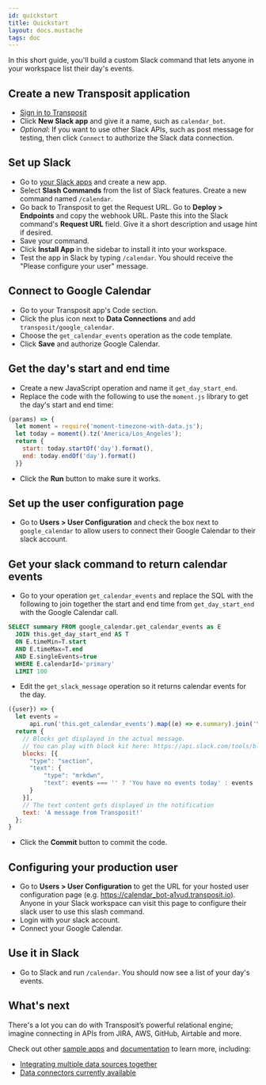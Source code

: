 ```yaml
---
id: quickstart
title: Quickstart
layout: docs.mustache
tags: doc
---
```


In this short guide, you'll build a custom Slack command that lets anyone in your workspace list their day's events.

## Create a new Transposit application
- [Sign in to Transposit](https://console.transposit.com/)
- Click **New Slack app** and give it a name, such as `calendar_bot`.
- *Optional*: If you want to use other Slack APIs, such as post message for testing, then click `Connect` to authorize the Slack data connection.

## Set up Slack
- Go to [your Slack apps](https://api.slack.com/apps) and create a new app.
- Select **Slash Commands** from the list of Slack features. Create a new command named `/calendar`.
- Go back to Transposit to get the Request URL. Go to **Deploy &gt; Endpoints** and copy the webhook URL. Paste this into the Slack command's **Request URL** field. Give it a short description and usage hint if desired.
- Save your command.
- Click **Install App** in the sidebar to install it into your workspace.
- Test the app in Slack by typing `/calendar`. You should receive the "Please configure your user" message.

## Connect to Google Calendar
- Go to your Transposit app's Code section.
- Click the plus icon next to **Data Connections** and add `transposit/google_calendar`.
- Choose the `get_calendar_events` operation as the code template.
- Click **Save** and authorize Google Calendar.

## Get the day's start and end time
- Create a new JavaScript operation and name it `get_day_start_end`.
- Replace the code with the following to use the `moment.js` library to get the day's start and end time:

```javascript
(params) => {
  let moment = require('moment-timezone-with-data.js');
  let today = moment().tz('America/Los_Angeles');
  return {
    start: today.startOf('day').format(),
    end: today.endOf('day').format()
  }}
  ```
- Click the **Run** button to make sure it works.

## Set up the user configuration page
- Go to **Users &gt; User Configuration** and check the box next to `google_calendar` to allow users to connect their Google Calendar to their slack account.

## Get your slack command to return calendar events
- Go to your operation `get_calendar_events` and replace the SQL with the following to join together the start and end time from `get_day_start_end` with the Google Calendar call.

```sql
SELECT summary FROM google_calendar.get_calendar_events as E
  JOIN this.get_day_start_end AS T
  ON E.timeMin=T.start
  AND E.timeMax=T.end
  AND E.singleEvents=true
  WHERE E.calendarId='primary'
  LIMIT 100
```

- Edit the `get_slack_message` operation so it returns calendar events for the day.

```javascript
({user}) => {
  let events =
      api.run('this.get_calendar_events').map((e) => e.summary).join('\n');
  return {
    // Blocks get displayed in the actual message. 
    // You can play with block kit here: https://api.slack.com/tools/block-kit-builder
    blocks: [{
      "type": "section",
      "text": {
          "type": "mrkdwn",
          "text": events === '' ? 'You have no events today' : events
      }
    }],
    // The text content gets displayed in the notification
    text: 'A message from Transposit!'
  };
}
```

- Click the **Commit** button to commit the code.

## Configuring your production user
- Go to **Users &gt; User Configuration** to get the URL for your hosted user configuration page (e.g. https://calendar_bot-a1vud.transposit.io). Anyone in your Slack workspace can visit this page to configure their slack user to use this slash command.
- Login with your slack account.
- Connect your Google Calendar.

## Use it in Slack
- Go to Slack and run `/calendar`. You should now see a list of your day's events.

## What's next
There's a lot you can do with Transposit’s powerful relational engine; imagine connecting in APIs from JIRA, AWS, GitHub, Airtable and more.

Check out other [sample apps](https://www.transposit.com/apps/) and [documentation](https://www.transposit.com/docs/) to learn more, including:

* [Integrating multiple data sources together](/docs/get-started/sql-quickstart)
* [Data connectors currently available](/docs/references/data-connectors)
